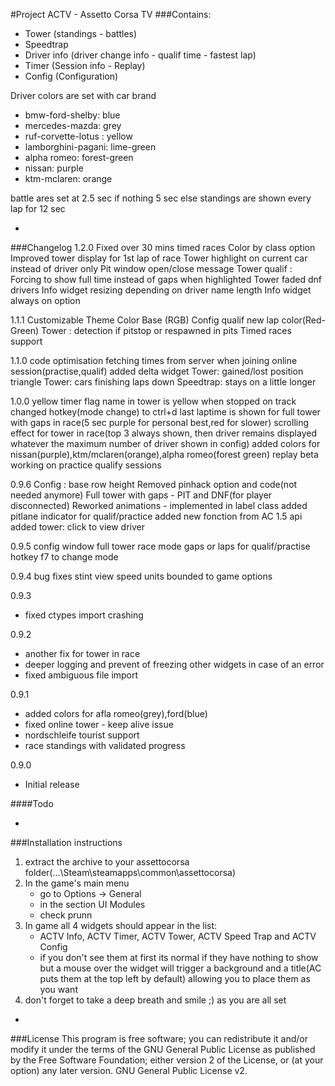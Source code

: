 #Project ACTV - Assetto Corsa TV
###Contains:
* Tower (standings - battles)
* Speedtrap
* Driver info (driver change info - qualif time - fastest lap)
* Timer (Session info - Replay)
* Config (Configuration)

Driver colors are set with car brand
* bmw-ford-shelby: blue
* mercedes-mazda: grey
* ruf-corvette-lotus : yellow
* lamborghini-pagani: lime-green
* alpha romeo: forest-green
* nissan: purple
* ktm-mclaren: orange

battle ares set at 2.5 sec if nothing 5 sec else standings are shown every lap for 12 sec

-
###Changelog
1.2.0
Fixed over 30 mins timed races
Color by class option
Improved tower display for 1st lap of race
Tower highlight on current car instead of driver only
Pit window open/close message
Tower qualif : Forcing to show full time instead of gaps when highlighted
Tower faded dnf drivers
Info widget resizing depending on driver name length
Info widget always on option

1.1.1
Customizable Theme Color Base (RGB)
Config qualif new lap color(Red-Green)
Tower : detection if pitstop or respawned in pits
Timed races support

1.1.0
code optimisation
fetching times from server when joining online session(practise,qualif)
added delta widget
Tower: gained/lost position triangle
Tower: cars finishing laps down
Speedtrap: stays on a little longer

1.0.0
yellow timer flag
name in tower is yellow when stopped on track
changed hotkey(mode change) to ctrl+d
last laptime is shown for full tower with gaps in race(5 sec purple for personal best,red for slower)
scrolling effect for tower in race(top 3 always shown, then driver remains displayed whatever the maximum number of driver shown in config)
added colors for nissan(purple),ktm/mclaren(orange),alpha romeo(forest green)
replay beta working on practice qualify sessions

0.9.6
Config : base row height
Removed pinhack option and code(not needed anymore)
Full tower with gaps - PIT and DNF(for player disconnected)
Reworked animations - implemented in label class
added pitlane indicator for qualif/practice
added new fonction from AC 1.5 api
added tower: click to view driver

0.9.5
config window
full tower race mode
gaps or laps for qualif/practise
hotkey f7 to change mode

0.9.4
bug fixes
stint view
speed units bounded to game options

0.9.3
* fixed ctypes import crashing

0.9.2
* another fix for tower in race
* deeper logging and prevent of freezing other widgets in case of an error
* fixed ambiguous file import

0.9.1
* added colors for afla romeo(grey),ford(blue)
* fixed online tower - keep alive issue
* nordschleife tourist support
* race standings with validated progress

0.9.0
* Initial release

####Todo

-
###Installation instructions
1. extract the archive to your assettocorsa folder(...\Steam\steamapps\common\assettocorsa\)
2. In the game's main menu
   * go to Options -> General
   * in the section UI Modules
   * check prunn
3. In game all 4 widgets should appear in the list:
   * ACTV Info, ACTV Timer, ACTV Tower, ACTV Speed Trap and ACTV Config
   * if you don't see them at first its normal if they have nothing to show but a mouse over the widget will trigger a background and a title(AC puts them at the top left by default) allowing you to place them as you want
4. don't forget to take a deep breath and smile ;) as you are all set

-
###License
This program is free software; you can redistribute it and/or modify it under the terms of the GNU General Public License as published by the Free Software Foundation; either version 2 of the License, or (at your option) any later version.
GNU General Public License v2.
